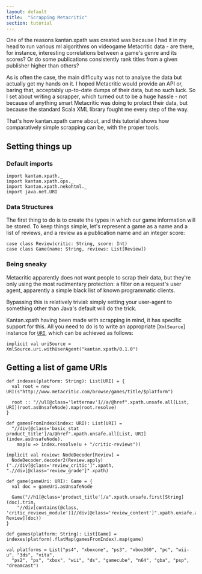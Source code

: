 ```yaml
---
layout: default
title:  "Scrapping Metacritic"
section: tutorial
---
```

One of the reasons kantan.xpath was created was because I had it in my head to run various ml algorithms on
videogame Metacritic data - are there, for instance, interesting correlations between a game's genre and its scores? Or
do some publications consistently rank titles from a given publisher higher than others?

As is often the case, the main difficulty was not to analyse the data but actually get my hands on it. I hoped
Metacritic would provide an API or, baring that, acceptably up-to-date dumps of their data, but no such luck. So I set
about writing a scrapper, which turned out to be a huge hassle - not because of anything smart Metacritic was doing
to protect their data, but because the standard Scala XML library fought me every step of the way.

That's how kantan.xpath came about, and this tutorial shows how comparatively simple scrapping can be, with the proper
tools.


## Setting things up

### Default imports

```tut:silent
import kantan.xpath._
import kantan.xpath.ops._
import kantan.xpath.nekohtml._
import java.net.URI
```

### Data Structures
The first thing to do is to create the types in which our game information will be stored. To keep things simple,
let's represent a game as a name and a list of reviews, and a review as a publication name and an integer score:

```tut:silent
case class Review(critic: String, score: Int)
case class Game(name: String, reviews: List[Review])
```  

### Being sneaky
Metacritic apparently does not want people to scrap their data, but they're only using the most rudimentary protection:
a filter on a request's user agent, apparently a simple black list of known programmatic clients.

Bypassing this is relatively trivial: simply setting your user-agent to something other than Java's default will do the
trick.

Kantan.xpath having been made with scrapping in mind, it has specific support for this. All you need to do is to
write an appropriate [`XmlSource`] instance for [`URI`], which can be achieved as follows:

```tut:silent
implicit val uriSource = XmlSource.uri.withUserAgent("kantan.xpath/0.1.0")
```

## Getting a list of game URIs

```tut:silent
def indexes(platform: String): List[URI] = {
  val root = new URI(s"http://www.metacritic.com/browse/games/title/$platform")

  root :: "//ul[@class='letternav']//a/@href".xpath.unsafe.all[List, URI](root.asUnsafeNode).map(root.resolve)
}
```

```tut:silent
def gamesFromIndex(index: URI): List[URI] =
  "//div[@class='basic_stat product_title']/a/@href".xpath.unsafe.all[List, URI](index.asUnsafeNode).
    map(u => index.resolve(u + "/critic-reviews"))
```

```tut:silent
implicit val review: NodeDecoder[Review] =
  NodeDecoder.decoder2(Review.apply)(".//div[@class='review_critic']".xpath, ".//div[@class='review_grade']".xpath)
```

```tut:silent
def game(gameUri: URI): Game = {
  val doc = gameUri.asUnsafeNode

  Game("//h1[@class='product_title']/a".xpath.unsafe.first[String](doc).trim,
    "//div[contains(@class, 'critic_reviews_module')]//div[@class='review_content']".xpath.unsafe.all[List, Review](doc))
}
```

```tut:silent
def games(platform: String): List[Game] = indexes(platform).flatMap(gamesFromIndex).map(game)

val platforms = List("ps4", "xboxone", "ps3", "xbox360", "pc", "wii-u", "3ds", "vita",
  "ps2", "ps", "xbox", "wii", "ds", "gamecube", "n64", "gba", "psp", "dreamcast")
```


[`URI`]:https://docs.oracle.com/javase/7/docs/api/java/net/URI.html